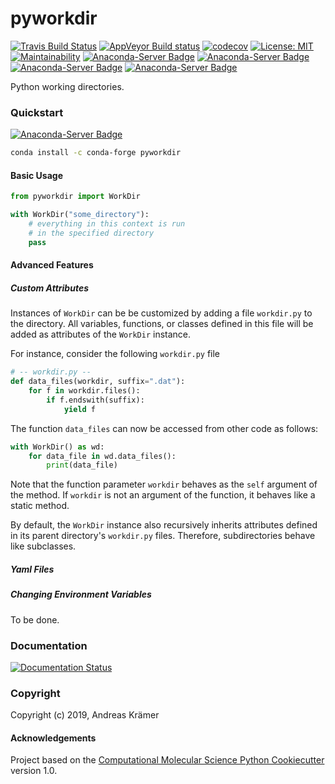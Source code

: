 pyworkdir
==============================
[//]: # (Badges)
[![Travis Build Status](https://travis-ci.com/olllom/pyworkdir.png)](https://travis-ci.com/olllom/pyworkdir)
[![AppVeyor Build status](https://ci.appveyor.com/api/projects/status/apgjk3oy6vylm8jv?svg=true)](https://ci.appveyor.com/api/projects/status/apgjk3oy6vylm8jv?svg=true)
[![codecov](https://codecov.io/gh/olllom/pyworkdir/branch/master/graph/badge.svg)](https://codecov.io/gh/olllom/pyworkdir/branch/master)
[![License: MIT](https://img.shields.io/badge/License-MIT-yellow.svg)](https://opensource.org/licenses/MIT)  
[![Maintainability](https://api.codeclimate.com/v1/badges/a9ff78c0b6ef41435c3d/maintainability)](https://codeclimate.com/github/Olllom/pyworkdir/maintainability)
[![Anaconda-Server Badge](https://anaconda.org/conda-forge/pyworkdir/badges/version.svg)](https://anaconda.org/conda-forge/pyworkdir)
[![Anaconda-Server Badge](https://anaconda.org/conda-forge/pyworkdir/badges/downloads.svg)](https://anaconda.org/conda-forge/pyworkdir)
[![Anaconda-Server Badge](https://anaconda.org/conda-forge/pyworkdir/badges/latest_release_date.svg)](https://anaconda.org/conda-forge/pyworkdir)
[![Anaconda-Server Badge](https://anaconda.org/conda-forge/pyworkdir/badges/platforms.svg)](https://anaconda.org/conda-forge/pyworkdir)

Python working directories.

### Quickstart

[![Anaconda-Server Badge](https://anaconda.org/conda-forge/pyworkdir/badges/installer/conda.svg)](https://conda.anaconda.org/conda-forge)

```bash
conda install -c conda-forge pyworkdir
```

#### Basic Usage

```python
from pyworkdir import WorkDir

with WorkDir("some_directory"):
    # everything in this context is run 
    # in the specified directory
    pass 
```

#### Advanced Features

##### Custom Attributes
Instances of `WorkDir` can be be customized by adding a file `workdir.py` to the directory.
All variables, functions, or classes defined in this file will be added as attributes of 
the `WorkDir` instance.

For instance, consider the following `workdir.py` file
```python
# -- workdir.py --
def data_files(workdir, suffix=".dat"):
    for f in workdir.files():
        if f.endswith(suffix):
            yield f
```

The function `data_files` can now be accessed from other code as follows:

```python 
with WorkDir() as wd:
    for data_file in wd.data_files():
        print(data_file)
```
Note that the function parameter `workdir` behaves as the `self` argument of the method. If `workdir` is not 
an argument of the function, it behaves like a static method.

By default, the `WorkDir` instance also recursively inherits attributes defined in its parent directory's `workdir.py` files.
Therefore, subdirectories behave like subclasses.

##### Yaml Files

##### Changing Environment Variables
To be done.

### Documentation

[![Documentation Status](https://readthedocs.org/projects/pyworkdir/badge/?version=latest)](https://pyworkdir.readthedocs.io/en/latest/?badge=latest)


### Copyright

Copyright (c) 2019, Andreas Krämer


#### Acknowledgements
 
Project based on the 
[Computational Molecular Science Python Cookiecutter](https://github.com/molssi/cookiecutter-cms) version 1.0.
